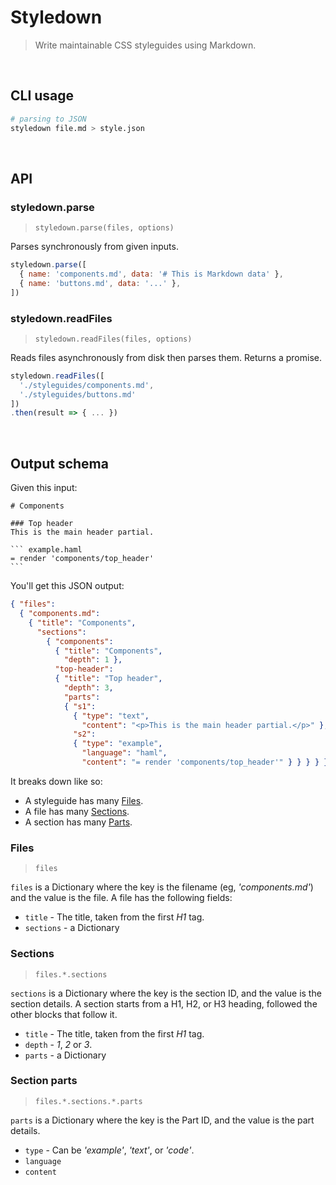 # Styledown

> Write maintainable CSS styleguides using Markdown.

<!--
Styledown.js has two modes of operation:

- __Parsing to JSON__ takes your files and turns them to JSON so you can render them yourself with your favorite templating language.
- __Rendering to HTML__ takes parsing output and turns it to HTML.
-->

<br>

## CLI usage

```sh
# parsing to JSON
styledown file.md > style.json
```

<br>

API
---

### styledown.parse

> `styledown.parse(files, options)`

Parses synchronously from given inputs.

```js
styledown.parse([
  { name: 'components.md', data: '# This is Markdown data' },
  { name: 'buttons.md', data: '...' },
])
```

### styledown.readFiles

> `styledown.readFiles(files, options)`

Reads files asynchronously from disk then parses them. Returns a promise.

```js
styledown.readFiles([
  './styleguides/components.md',
  './styleguides/buttons.md'
])
.then(result => { ... })
```

<br>

Output schema
-------------

Given this input:

    # Components

    ### Top header
    This is the main header partial.

    ``` example.haml
    = render 'components/top_header'
    ```

You'll get this JSON output:

```json
{ "files":
  { "components.md":
    { "title": "Components",
      "sections":
        { "components":
          { "title": "Components",
            "depth": 1 },
          "top-header":
          { "title": "Top header",
            "depth": 3,
            "parts":
            { "s1":
              { "type": "text",
                "content": "<p>This is the main header partial.</p>" },
              "s2":
              { "type": "example",
                "language": "haml",
                "content": "= render 'components/top_header'" } } } } } } }
```

It breaks down like so:

- A styleguide has many [Files](#files).
- A file has many [Sections](#sections).
- A section has many [Parts](#parts).

### Files

> `files`

`files` is a Dictionary where the key is the filename (eg, _'components.md'_) and the value is the file.
A file has the following fields:

- `title` - The title, taken from the first *H1* tag.
- `sections` - a Dictionary

### Sections

> `files.*.sections`

`sections` is a Dictionary where the key is the section ID, and the value is the section details. A section starts from a H1, H2, or H3 heading, followed the other blocks that follow it.

- `title` - The title, taken from the first *H1* tag.
- `depth` - _1_, _2_ or _3_.
- `parts` - a Dictionary

### Section parts

> `files.*.sections.*.parts`

`parts` is a Dictionary where the key is the Part ID, and the value is the part details.

- `type` - Can be _'example'_, _'text'_, or _'code'_.
- `language`
- `content`
